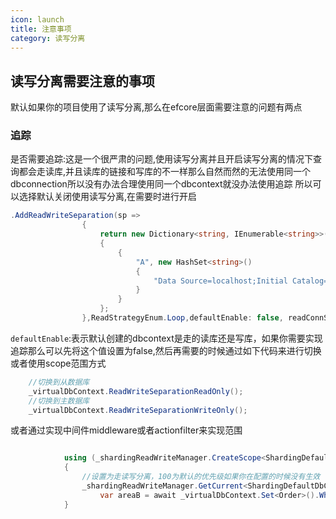 ```yaml
---
icon: launch
title: 注意事项
category: 读写分离
---
```


## 读写分离需要注意的事项
默认如果你的项目使用了读写分离,那么在efcore层面需要注意的问题有两点

### 追踪
是否需要追踪:这是一个很严肃的问题,使用读写分离并且开启读写分离的情况下查询都会走读库,并且读库的链接和写库的不一样那么自然而然的无法使用同一个dbconnection所以没有办法合理使用同一个dbcontext就没办法使用追踪
所以可以选择默认关闭使用读写分离,在需要时进行开启
```c#
.AddReadWriteSeparation(sp =>
                {
                    return new Dictionary<string, IEnumerable<string>>()
                    {
                        {
                            "A", new HashSet<string>()
                            {
                                "Data Source=localhost;Initial Catalog=ShardingCoreDBB;Integrated Security=True;"
                            }
                        }
                    };
                },ReadStrategyEnum.Loop,defaultEnable: false, readConnStringGetStrategy:ReadConnStringGetStrategyEnum.LatestEveryTime)
```
`defaultEnable`:表示默认创建的dbcontext是走的读库还是写库，如果你需要实现追踪那么可以先将这个值设置为false,然后再需要的时候通过如下代码来进行切换或者使用scope范围方式

```csharp
    //切换到从数据库
    _virtualDbContext.ReadWriteSeparationReadOnly();
    //切换到主数据库
    _virtualDbContext.ReadWriteSeparationWriteOnly();
```
或者通过实现中间件middleware或者actionfilter来实现范围
```csharp

            using (_shardingReadWriteManager.CreateScope<ShardingDefaultDbContext>())
            {
                //设置为走读写分离，100为默认的优先级如果你在配置的时候没有生效
                _shardingReadWriteManager.GetCurrent<ShardingDefaultDbContext>().SetReadWriteSeparation(100, true);
                    var areaB = await _virtualDbContext.Set<Order>().Where(o => o.Area == "B").FirstOrDefaultAsync();
            }
```